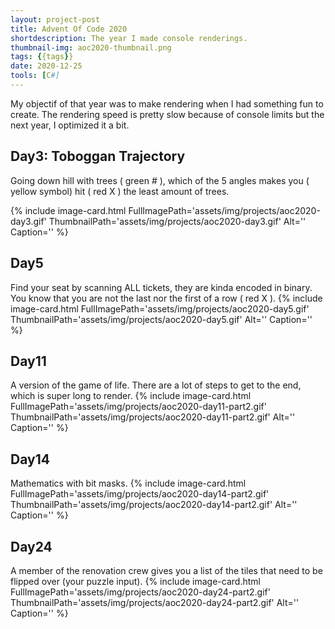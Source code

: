 ```yaml
---
layout: project-post
title: Advent Of Code 2020
shortdescription: The year I made console renderings.
thumbnail-img: aoc2020-thumbnail.png
tags: {{tags}}
date: 2020-12-25
tools: [C#]
---
```

My objectif of that year was to make rendering when I had something fun to create. The rendering speed is pretty slow because of console limits but the next year, I optimized it a bit.

## Day3: Toboggan Trajectory
Going down hill with trees ( green # ), which of the 5 angles makes you ( yellow symbol) hit ( red X ) the least amount of trees.

{% include image-card.html FullImagePath='assets/img/projects/aoc2020-day3.gif' ThumbnailPath='assets/img/projects/aoc2020-day3.gif' Alt='' Caption='' %}

## Day5
Find your seat by scanning ALL tickets, they are kinda encoded in binary. You know that you are not the last nor the first of a row ( red X ).
{% include image-card.html FullImagePath='assets/img/projects/aoc2020-day5.gif' ThumbnailPath='assets/img/projects/aoc2020-day5.gif' Alt='' Caption='' %}

## Day11
A version of the game of life. There are a lot of steps to get to the end, which is super long to render.
{% include image-card.html FullImagePath='assets/img/projects/aoc2020-day11-part2.gif' ThumbnailPath='assets/img/projects/aoc2020-day11-part2.gif' Alt='' Caption='' %}

## Day14
Mathematics with bit masks.
{% include image-card.html FullImagePath='assets/img/projects/aoc2020-day14-part2.gif' ThumbnailPath='assets/img/projects/aoc2020-day14-part2.gif' Alt='' Caption='' %}

## Day24
A member of the renovation crew gives you a list of the tiles that need to be flipped over (your puzzle input).
{% include image-card.html FullImagePath='assets/img/projects/aoc2020-day24-part2.gif' ThumbnailPath='assets/img/projects/aoc2020-day24-part2.gif' Alt='' Caption='' %}
